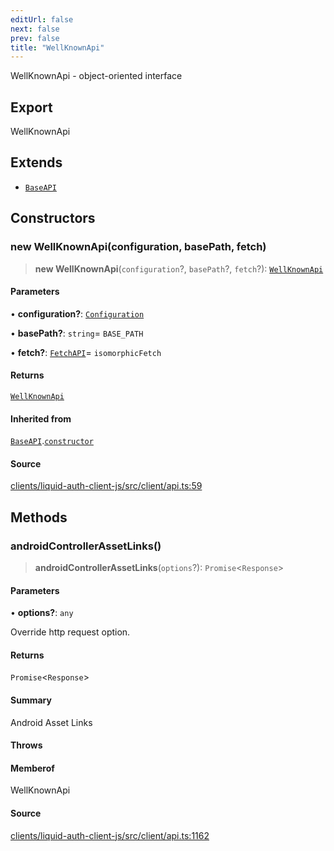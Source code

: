 ```yaml
---
editUrl: false
next: false
prev: false
title: "WellKnownApi"
---
```


WellKnownApi - object-oriented interface

## Export

WellKnownApi

## Extends

- [`BaseAPI`](/reference/typescript/auth/client/classes/baseapi/)

## Constructors

### new WellKnownApi(configuration, basePath, fetch)

> **new WellKnownApi**(`configuration`?, `basePath`?, `fetch`?): [`WellKnownApi`](/reference/typescript/auth/client/classes/wellknownapi/)

#### Parameters

• **configuration?**: [`Configuration`](/reference/typescript/auth/client/classes/configuration/)

• **basePath?**: `string`= `BASE_PATH`

• **fetch?**: [`FetchAPI`](/reference/typescript/auth/client/interfaces/fetchapi/)= `isomorphicFetch`

#### Returns

[`WellKnownApi`](/reference/typescript/auth/client/classes/wellknownapi/)

#### Inherited from

[`BaseAPI`](/reference/typescript/auth/client/classes/baseapi/).[`constructor`](/reference/typescript/auth/client/classes/baseapi/#constructors)

#### Source

[clients/liquid-auth-client-js/src/client/api.ts:59](https://github.com/algorandfoundation/liquid-auth/blob/cec82e963bc03c2622fd80036d3c488643177b1a/clients/liquid-auth-client-js/src/client/api.ts#L59)

## Methods

### androidControllerAssetLinks()

> **androidControllerAssetLinks**(`options`?): `Promise`\<`Response`\>

#### Parameters

• **options?**: `any`

Override http request option.

#### Returns

`Promise`\<`Response`\>

#### Summary

Android Asset Links

#### Throws

#### Memberof

WellKnownApi

#### Source

[clients/liquid-auth-client-js/src/client/api.ts:1162](https://github.com/algorandfoundation/liquid-auth/blob/cec82e963bc03c2622fd80036d3c488643177b1a/clients/liquid-auth-client-js/src/client/api.ts#L1162)
